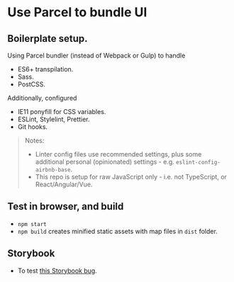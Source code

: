 # Use Parcel to bundle UI

## Boilerplate setup.

Using Parcel bundler (instead of Webpack or Gulp) to handle

* ES6+ transpilation.
* Sass.
* PostCSS.

Additionally, configured

* IE11 ponyfill for CSS variables.
* ESLint, Stylelint, Prettier.
* Git hooks.

> Notes:
> * Linter config files use recommended settings, plus some additional personal (opinionated) settings - e.g. `eslint-config-airbnb-base`.
> * This repo is setup for raw JavaScript only - i.e. not TypeScript, or React/Angular/Vue.

## Test in browser, and build

* `npm start`
* `npm build` creates minified static assets with map files in `dist` folder.

## Storybook

* To test [this Storybook bug](https://github.com/storybookjs/storybook/issues/10081).
